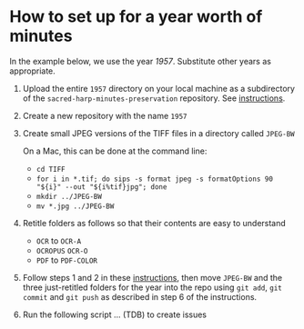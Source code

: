# How to set up for a year worth of minutes

In the example below, we use the year _1957_. Substitute other years as appropriate.

1. Upload the entire `1957` directory on your local machine as a subdirectory of the `sacred-harp-minutes-preservation` repository. See [instructions](https://github.com/sacred-harp-minutes/standard-git-commands).

2. Create a new repository with the name `1957`

3. Create small JPEG versions of the TIFF files in a directory called `JPEG-BW`

   On a Mac, this can be done at the command line:
     - `cd TIFF`
     - `for i in *.tif; do sips -s format jpeg -s formatOptions 90 "${i}" --out "${i%tif}jpg"; done`
     - `mkdir ../JPEG-BW`
     - `mv *.jpg ../JPEG-BW`

4. Retitle folders as follows so that their contents are easy to understand
   - `OCR` to `OCR-A`
   - `OCROPUS` `OCR-O`
   - `PDF` to `PDF-COLOR`
   
5. Follow steps 1 and 2 in these [instructions](https://github.com/sacred-harp-minutes/standard-git-commands/blob/master/README.md), then move `JPEG-BW` and the three just-retitled folders for the year into the repo using `git add`, `git commit` and `git push` as described in step 6 of the instructions.

6. Run the following script ... (TDB) to create issues
